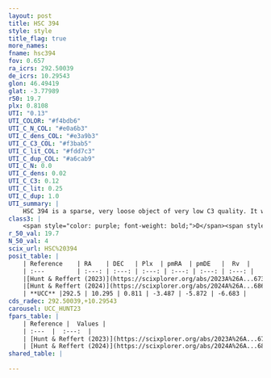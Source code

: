 ```yaml
---
layout: post
title: HSC 394
style: style
title_flag: true
more_names: 
fname: hsc394
fov: 0.657
ra_icrs: 292.50039
de_icrs: 10.29543
glon: 46.49419
glat: -3.77989
r50: 19.7
plx: 0.8108
UTI: "0.13"
UTI_COLOR: "#f4bdb6"
UTI_C_N_COL: "#e0a6b3"
UTI_C_dens_COL: "#e3a9b3"
UTI_C_C3_COL: "#f3bab5"
UTI_C_lit_COL: "#fdd7c3"
UTI_C_dup_COL: "#a6cab9"
UTI_C_N: 0.0
UTI_C_dens: 0.02
UTI_C_C3: 0.12
UTI_C_lit: 0.25
UTI_C_dup: 1.0
UTI_summary: |
    HSC 394 is a sparse, very loose object of very low C3 quality. It was recently reported in the literature.<br><br><span style="color: #99180f; font-weight: bold;">Warning: </span>contains less than 25 stars with <i>P>0.5</i> estimated.
class3: |
    <span style="color: purple; font-weight: bold;">D</span><span style="color: red; font-weight: bold;">C</span>
r_50_val: 19.7
N_50_val: 4
scix_url: HSC%20394
posit_table: |
    | Reference    | RA    | DEC   | Plx  | pmRA  | pmDE   |  Rv  |
    | :---         | :---: | :---: | :---: | :---: | :---: | :---: |
    |[Hunt & Reffert (2023)](https://scixplorer.org/abs/2023A%26A...673A.114H) | 292.465 | 10.196 | 0.827 | -3.446 | -5.845 | -- |
    |[Hunt & Reffert (2024)](https://scixplorer.org/abs/2024A%26A...686A..42H) | 292.465 | 10.196 | 0.827 | -3.446 | -5.845 | -- |
    | **UCC** |292.5 | 10.295 | 0.811 | -3.487 | -5.872 | -6.683 | 
cds_radec: 292.50039,+10.29543
carousel: UCC_HUNT23
fpars_table: |
    | Reference |  Values |
    | :---  |  :---:  |
    | [Hunt & Reffert (2023)](https://scixplorer.org/abs/2023A%26A...673A.114H) | `AV50=4.612, diffAV50=0.368, MOD50=10.352, logAge50=9.742` |
    | [Hunt & Reffert (2024)](https://scixplorer.org/abs/2024A%26A...686A..42H) | `MassJ=1276.73` |
shared_table: |
    
---
```

